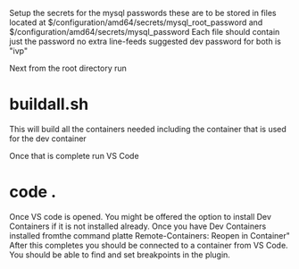 Setup the secrets for the mysql passwords these are to be stored in files located at
$/configuration/amd64/secrets/mysql_root_password
and
$/configuration/amd64/secrets/mysql_password
Each file should contain just the password no extra line-feeds suggested dev password for both is "ivp"

Next from the root directory run
# buildall.sh
This will build all the containers needed including the container that is used for the dev container

Once that is complete
run VS Code
# code .
Once VS code is opened. You might be offered the option to install Dev Containers if it is not installed already.
Once you have Dev Containers installed fromthe command platte Remote-Containers: Reopen in Container"
After this completes you should be connected to a container from VS Code. You should be able to find and set
breakpoints in the plugin.